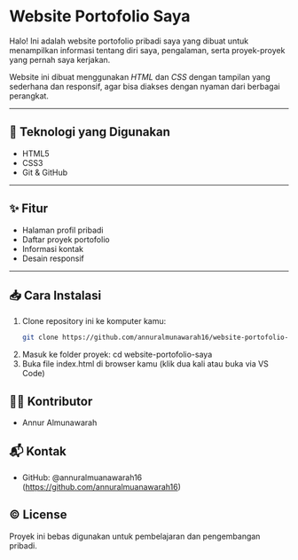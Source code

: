 # Website Portofolio Saya

Halo! Ini adalah website portofolio pribadi saya yang dibuat untuk menampilkan informasi tentang diri saya, pengalaman, serta proyek-proyek yang pernah saya kerjakan.

Website ini dibuat menggunakan *HTML* dan *CSS* dengan tampilan yang sederhana dan responsif, agar bisa diakses dengan nyaman dari berbagai perangkat.

---

## 🔧 Teknologi yang Digunakan

- HTML5
- CSS3
- Git & GitHub

---

## ✨ Fitur

- Halaman profil pribadi
- Daftar proyek portofolio
- Informasi kontak
- Desain responsif

---

## 📥 Cara Instalasi

1. Clone repository ini ke komputer kamu:
   ```bash
   git clone https://github.com/annuralmunawarah16/website-portofolio-saya.git
2. Masuk ke folder proyek:
cd website-portofolio-saya
3. Buka file index.html di browser kamu (klik dua kali atau buka via VS Code)

## 👩‍💻 Kontributor

- Annur Almunawarah

## 📬 Kontak

- GitHub: @annuralmuanawarah16 (https://github.com/annuralmuanawarah16)

## ©️ License

Proyek ini bebas digunakan untuk pembelajaran dan pengembangan pribadi.